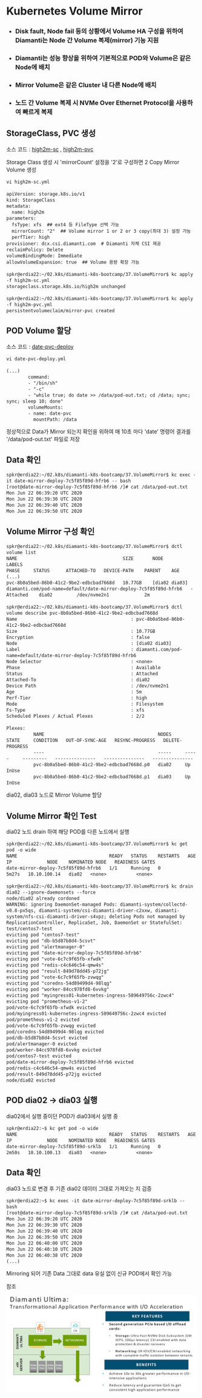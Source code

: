 # Kubernetes Volume Mirror
- ### Disk fault, Node fail 등의 상황에서 Volume HA 구성을 위하여 Diamanti는 Node 간 Volume 복제(mirror) 기능 지원
- ### Diamanti는 성능 향상을 위하여 기본적으로 POD와 Volume은 같은 Node에 배치
- ### Mirror Volume은 같은 Cluster 내 다른 Node에 배치
- ### 노드 간 Volume 복제 시 NVMe Over Ethernet Protocol을 사용하여 빠르게 복제 

## StorageClass, PVC 생성
소스 코드 : [high2m-sc](./high2m-sc.yml) , [high2m-pvc](./high2m-pvc.yml)

Storage Class 생성 시 'mirrorCount' 설정을 '2'로 구성하면 2 Copy Mirror Volume 생성

```
vi high2m-sc.yml

apiVersion: storage.k8s.io/v1
kind: StorageClass
metadata:
  name: high2m
parameters:
  fsType: xfs  ## ext4 등 FileType 선택 가능 
  mirrorCount: "2"  ## Volume mirror 1 or 2 or 3 copy(최대 3) 설정 가능 
  perfTier: high  
provisioner: dcx.csi.diamanti.com  # Diamanti 자체 CSI 제공 
reclaimPolicy: Delete
volumeBindingMode: Immediate
allowVolumeExpansion: true  ## Volume 용량 확장 가능

spkr@erdia22:~/02.k8s/diamanti-k8s-bootcamp/37.VolumeMirror$ kc apply -f high2m-sc.yml
storageclass.storage.k8s.io/high2m unchanged

spkr@erdia22:~/02.k8s/diamanti-k8s-bootcamp/37.VolumeMirror$ kc apply -f high2m-pvc.yml
persistentvolumeclaim/mirror-pvc created
```

## POD Volume 할당
소스 코드 : [date-pvc-deploy](./date-pvc-deploy.yml)

```
vi date-pvc-deploy.yml

(...)
        command:
        - "/bin/sh"
        - "-c"
        - "while true; do date >> /data/pod-out.txt; cd /data; sync; sync; sleep 10; done"
        volumeMounts:
        - name: date-pvc
          mountPath: /data

```

정상적으로 Data가 Mirror 되는지 확인을 위하여 매 10초 마다 'date' 명령어 결과를 '/data/pod-out.txt' 파일로 저장 

## Data 확인
```
spkr@erdia22:~/02.k8s/diamanti-k8s-bootcamp/37.VolumeMirror$ kc exec -it date-mirror-deploy-7c5f85f89d-hfrb6 -- bash
[root@date-mirror-deploy-7c5f85f89d-hfrb6 /]# cat /data/pod-out.txt
Mon Jun 22 06:39:20 UTC 2020
Mon Jun 22 06:39:30 UTC 2020
Mon Jun 22 06:39:40 UTC 2020
Mon Jun 22 06:39:50 UTC 2020
```

## Volume Mirror 구성 확인
```
spkr@erdia22:~/02.k8s/diamanti-k8s-bootcamp/37.VolumeMirror$ dctl volume list
NAME                                       SIZE       NODE            LABELS                                                              PHASE     STATUS      ATTACHED-TO   DEVICE-PATH    PARENT    AGE
(...)
pvc-8b0a5bed-86b0-41c2-9be2-edbcbad7668d   10.77GB    [dia02 dia03]   diamanti.com/pod-name=default/date-mirror-deploy-7c5f85f89d-hfrb6   -         Attached    dia02         /dev/nvme2n1             2m

spkr@erdia22:~/02.k8s/diamanti-k8s-bootcamp/37.VolumeMirror$ dctl volume describe pvc-8b0a5bed-86b0-41c2-9be2-edbcbad7668d
Name                                          : pvc-8b0a5bed-86b0-41c2-9be2-edbcbad7668d
Size                                          : 10.77GB
Encryption                                    : false
Node                                          : [dia02 dia03]
Label                                         : diamanti.com/pod-name=default/date-mirror-deploy-7c5f85f89d-hfrb6
Node Selector                                 : <none>
Phase                                         : Available
Status                                        : Attached
Attached-To                                   : dia02
Device Path                                   : /dev/nvme2n1
Age                                           : 5m
Perf-Tier                                     : high
Mode                                          : Filesystem
Fs-Type                                       : xfs
Scheduled Plexes / Actual Plexes              : 2/2

Plexes:
          NAME                                          NODES     STATE     CONDITION   OUT-OF-SYNC-AGE   RESYNC-PROGRESS   DELETE-PROGRESS
          ----                                          -----     -----     ---------   ---------------   ---------------   ---------------
          pvc-8b0a5bed-86b0-41c2-9be2-edbcbad7668d.p0   dia02     Up        InUse
          pvc-8b0a5bed-86b0-41c2-9be2-edbcbad7668d.p1   dia03     Up        InUse

```

dia02, dia03 노드로 Mirror Volume 할당

## Volume Mirror 확인 Test
dia02 노드 drain 하여 해당 POD를 다른 노드에서 실행

```
spkr@erdia22:~/02.k8s/diamanti-k8s-bootcamp/37.VolumeMirror$ kc get pod -o wide
NAME                                  READY   STATUS    RESTARTS   AGE     IP             NODE    NOMINATED NODE   READINESS GATES
date-mirror-deploy-7c5f85f89d-hfrb6   1/1     Running   0          5m27s   10.10.100.14   dia02   <none>           <none>

spkr@erdia22:~/02.k8s/diamanti-k8s-bootcamp/37.VolumeMirror$ kc drain dia02 --ignore-daemonsets --force
node/dia02 already cordoned
WARNING: ignoring DaemonSet-managed Pods: diamanti-system/collectd-v0.8-px5qs, diamanti-system/csi-diamanti-driver-c2xxw, diamanti-system/nfs-csi-diamanti-driver-s4vpz; deleting Pods not managed by ReplicationController, ReplicaSet, Job, DaemonSet or StatefulSet: test/centos7-test
evicting pod "centos7-test"
evicting pod "db-b5d87b8d4-5csvt"
evicting pod "alertmanager-0"
evicting pod "date-mirror-deploy-7c5f85f89d-hfrb6"
evicting pod "vote-6c7c9f65fb-xfwdk"
evicting pod "redis-c4c646c54-qmw4s"
evicting pod "result-849d78dd45-p72jg"
evicting pod "vote-6c7c9f65fb-zvwqg"
evicting pod "coredns-54d89499d4-98lqg"
evicting pod "worker-84cc978fd8-6vvkg"
evicting pod "myingress01-kubernetes-ingress-589649756c-2zwc4"
evicting pod "prometheus-v1-2"
pod/vote-6c7c9f65fb-xfwdk evicted
pod/myingress01-kubernetes-ingress-589649756c-2zwc4 evicted
pod/prometheus-v1-2 evicted
pod/vote-6c7c9f65fb-zvwqg evicted
pod/coredns-54d89499d4-98lqg evicted
pod/db-b5d87b8d4-5csvt evicted
pod/alertmanager-0 evicted
pod/worker-84cc978fd8-6vvkg evicted
pod/centos7-test evicted
pod/date-mirror-deploy-7c5f85f89d-hfrb6 evicted
pod/redis-c4c646c54-qmw4s evicted
pod/result-849d78dd45-p72jg evicted
node/dia02 evicted
```

## POD dia02 -> dia03 실행
dia02에서 실행 중이던 POD가 dia03에서 실행 중
```
spkr@erdia22:~$ kc get pod -o wide
NAME                                  READY   STATUS    RESTARTS   AGE     IP             NODE    NOMINATED NODE   READINESS GATES
date-mirror-deploy-7c5f85f89d-srklb   1/1     Running   0          2m50s   10.10.100.13   dia03   <none>           <none>
```

## Data 확인
dia03 노드로 변경 후 기존 dia02 데이터 그대로 가져오는 지 검증

```
spkr@erdia22:~$ kc exec -it date-mirror-deploy-7c5f85f89d-srklb -- bash
[root@date-mirror-deploy-7c5f85f89d-srklb /]# cat /data/pod-out.txt
Mon Jun 22 06:39:20 UTC 2020
Mon Jun 22 06:39:30 UTC 2020
Mon Jun 22 06:39:40 UTC 2020
Mon Jun 22 06:39:50 UTC 2020
Mon Jun 22 06:40:00 UTC 2020
Mon Jun 22 06:40:10 UTC 2020
Mon Jun 22 06:40:38 UTC 2020
(...)
```

Mirroring 되어 기존 Data 그대로 data 유실 없이 신규 POD에서 확인 가능 

참조

![Diamanti Ultima](./DiamantiUltima.png)
